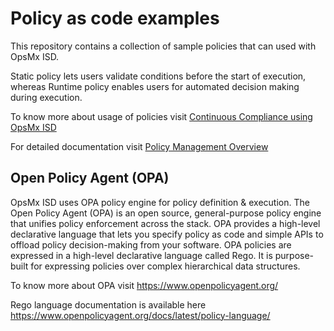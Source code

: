 # Policy as code examples

This repository contains a collection of sample policies that can used with OpsMx ISD.

Static policy lets users validate conditions before the start of execution, whereas Runtime policy enables users for automated decision making during execution. 

To know more about usage of policies visit [Continuous Compliance using OpsMx ISD](https://www.opsmx.com/autopilot-overview/continuous-compliance/)

For detailed documentation visit [Policy Management Overview](https://docs.opsmx.com/data-and-intelligence-module-autopilot/continuous-compliance-policy)


## Open Policy Agent (OPA)

OpsMx ISD uses OPA policy engine for policy definition & execution. The Open Policy Agent (OPA) is an open source, general-purpose policy engine that unifies policy enforcement across the stack. OPA provides a high-level declarative language that lets you specify policy as code and simple APIs to offload policy decision-making from your software. OPA policies are expressed in a high-level declarative language called Rego. It is purpose-built for expressing policies over complex hierarchical data structures.

To know more about OPA visit https://www.openpolicyagent.org/

Rego language documentation is available here https://www.openpolicyagent.org/docs/latest/policy-language/

